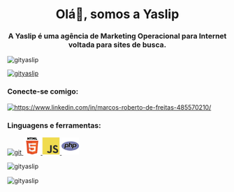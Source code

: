 <h1 align="center">Olá👋, somos a Yaslip</h1>
<h3 align="center">A Yaslip é uma agência de Marketing Operacional para Internet voltada para sites de busca.</h3>

<p align="left"> <img src="https://komarev.com/ghpvc/?username=gityaslip&label=Profile%20views&color=0e75b6&style=flat" alt="gityaslip" /> </p> 
<p align="left"> <a href="https://github.com/ryo-ma/github-profile-trophy"><img src="https://github-profile-trophy.vercel.app/?username=gityaslip" alt="gityaslip" /></a> </p>

<h3 align="left">Conecte-se comigo:</h3>
<p align="left">
<a href="https://linkedin.com/in/https://www.linkedin.com/in/marcos-roberto-de-freitas-485570210/" target="blank"><img align="center" src="https://raw.githubusercontent.com/rahuldkjain/github-profile-readme-generator/master/src/images/icons/Social/linked-in-alt.svg" alt="https://www.linkedin.com/in/marcos-roberto-de-freitas-485570210/" height="30" width="40" /></a>
</p>

<h3 align="left">Linguagens e ferramentas:</h3>
<p align="left"> <a href="https://git-scm.com/" target="_blank" rel="noreferrer"> <img src="https://www.vectorlogo.zone/logos/git-scm/git-scm-icon.svg" alt="git" width="40" height="40"/> </a> <a href="https://www.w3.org/html/" target="_blank" rel="noreferrer"> <img src="https://raw.githubusercontent.com/devicons/devicon/master/icons/html5/html5-original-wordmark.svg" alt="html5" width="40" height="40"/> </a> <a href="https://developer.mozilla.org/en-US/docs/Web/JavaScript" target="_blank" rel="noreferrer"> <img src="https://raw.githubusercontent.com/devicons/devicon/master/icons/javascript/javascript-original.svg" alt="javascript" width="40" height="40"/> </a> <a href="https://www.php.net" target="_blank" rel="noreferrer"> <img src="https://raw.githubusercontent.com/devicons/devicon/master/icons/php/php-original.svg" alt="php" width="40" height="40"/> </a> </p>

<p> <img align="center" src="https://github-readme-stats.vercel.app/api?username=gityaslip&show_icons=true&locale=en" alt="gityaslip" /></p>

<p><img align="center" src="https://yaslip.com.br/imagens-y/logonome.png" alt="gityaslip" /></p>
